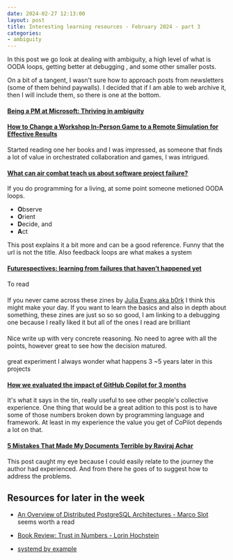 ```yaml
---
date: 2024-02-27 12:13:00
layout: post
title: Interesting learning resources - February 2024 - part 3
categories:
- ambiguity
---
```


In this post we go look at dealing with ambiguity, a high level of what is OODA loops, getting better at debugging , and some other smaller posts.

On a bit of a tangent, I wasn't sure how to approach posts from newsletters (some of them behind paywalls). I decided that if I am able to web archive it, then I will include them, so there is one at the bottom.


#### [Being a PM at Microsoft: Thriving in ambiguity](https://ssbipolar.com/2024/01/29/being-a-pm-at-microsoft-thriving-in-ambiguity/)



#### [How to Change a Workshop In-Person Game to a Remote Simulation for Effective Results](https://web.archive.org/web/20240212174241/https://www.jrothman.com/mpd/2024/02/how-to-change-a-workshop-in-person-game-to-a-remote-simulation-for-effective-results/) 
Started reading one her books and I was impressed, as someone that finds a lot of value in orchestrated collaboration and games, I was intrigued.

#### [What can air combat teach us about software project failure?](https://web.archive.org/web/20240214143333/https://www.rubick.com/engineering-leaders-should-obsess-over-feedback-loops/)

If you do programming for a living,  at some point someone metioned OODA loops.

* **O**bserve
* **O**rient
* **D**ecide, and
* **A**ct

This post explains it a bit more and can be a good reference. Funny that the url is not the title. Also feedback loops are what makes a system 

#### [Futurespectives: learning from failures that haven’t happened yet](https://neil-vass.com/futurespectives-learning-from-failures-that-havent-happened-yet/)


#### [](https://www.infoq.com/articles/asynchronous-collaboration-software-teams/)
To read

#### [](https://wizardzines.com/zines/debugging/) 

If you never came across these zines by [Julia Evans aka b0rk](https://social.jvns.ca/@b0rk) I think this might make your day. If you want to learn the basics and also in depth about something, these zines are just so so so good, I am linking to a debugging one because I really liked it but all of the ones I read are brilliant

#### [](https://www.inngest.com/blog/migrating-across-clouds-with-zero-downtime)

#### [](https://cep.dev/posts/every-infrastructure-decision-i-endorse-or-regret-after-4-years-running-infrastructure-at-a-startup/)

Nice write up with very concrete reasoning. No need to agree with all the points, however great to see how the decision matured.

#### [](https://www.lambdafunctions.com/articles/elixir-and-rust)

great experiment I always wonder what happens 3 ~5 years later in this projects 

#### [How we evaluated the impact of GitHub Copilot for 3 months ](https://commercetools.com/blog/how-we-evaluated-the-impact-of-github-copilot-for-3-months) 

It's what it says in the tin, really useful to see other people's collective experience.
One thing that would be a great adition to this post is to have some of those numbers broken down by programming language and framework. 
At least in my experience the value you get of CoPilot depends a lot on that.

#### [5 Mistakes That Made My Documents Terrible by Raviraj Achar](https://web.archive.org/web/20240227103008/https://newsletter.techleadmentor.com/p/5-mistakes-that-made-my-documents?r=z1gf1)

This post caught my eye because I could easily relate to the journey the author had experienced. And from there he goes of to suggest how to address the problems. 

 

## Resources for later in the week

* [An Overview of Distributed PostgreSQL Architectures - Marco Slot](https://www.crunchydata.com/blog/an-overview-of-distributed-postgresql-architectures) seems worth a read

* [Book Review: Trust in Numbers - Lorin Hochstein](https://surfingcomplexity.blog/2024/02/11/book-review-trust-in-numbers/)

* [systemd by example](https://seb.jambor.dev/posts/systemd-by-example-part-1-minimization/)
